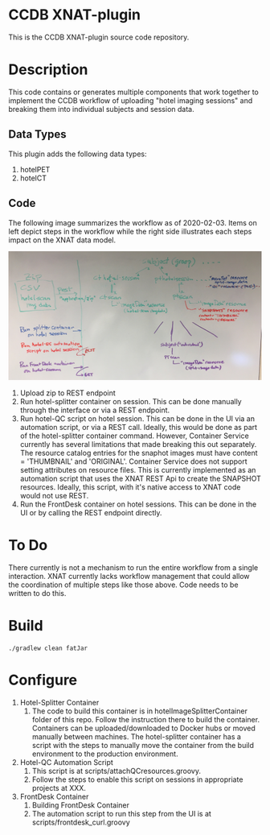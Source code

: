 # CCDB XNAT-plugin #

This is the CCDB XNAT-plugin source code repository.

# Description #

This code contains or generates multiple components that work together to implement the CCDB workflow of uploading 
"hotel imaging sessions" and breaking them into individual subjects and session data. 

## Data Types ##

This plugin adds the following data types:
1. hotelPET
1. hotelCT

## Code ##

The following image summarizes the workflow as of 2020-02-03. Items on left depict steps in the workflow while the right side illustrates each steps impact on the XNAT data model.

![Overview](overview.jpg)

1. Upload zip to REST endpoint
1. Run hotel-splitter container on session. This can be done manually through the interface or via a REST endpoint.
1. Run hotel-QC script on hotel session. This can be done in the UI via an automation script, or via a REST call. 
Ideally, this would
be done as part of the hotel-splitter container command. However, Container Service currently has several limitations that
made breaking this out separately. The resource catalog entries for the snaphot images must have content = 'THUMBNAIL' and 'ORIGINAL'. Container Service does not support setting attributes on resource files. This is currently implemented as an automation script that uses the XNAT REST Api to create the SNAPSHOT resources. Ideally, this script, with it's native access to XNAT code would not use REST.
1. Run the FrontDesk container on hotel sessions. This can be done in the UI or by calling the REST endpoint directly.

# To Do #

There currently is not a mechanism to run the entire workflow from a single interaction. XNAT currently lacks workflow management that could allow the coordination of multiple steps like those above.  Code needs to be written to do this.

# Build #

```
./gradlew clean fatJar
```

# Configure #

1. Hotel-Splitter Container
    1. The code to build this container is in hotelImageSplitterContainer folder of this repo. Follow the instruction there to 
    build the container. Containers can be uploaded/downloaded to Docker hubs or moved manually between machines. The hotel-splitter container has a script with the steps to manually move the container from the build environment to the production environment.
1. Hotel-QC Automation Script
    1. This script is at scripts/attachQCresources.groovy.
    1. Follow the steps to enable this script on sessions in appropriate projects at XXX.
1. FrontDesk Container
    1. Building FrontDesk Container
    1. The automation script to run this step from the UI is at scripts/frontdesk_curl.groovy
